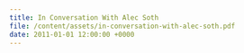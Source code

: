 ```yaml
---
title: In Conversation With Alec Soth
file: /content/assets/in-conversation-with-alec-soth.pdf
date: 2011-01-01 12:00:00 +0000
---
```

